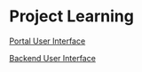 # Project Learning

[Portal User Interface](https://github.com/yingzhemagician/yingzhemall/blob/master/Portal_User%20Interface.markdown)

[Backend User Interface](https://github.com/yingzhemagician/yingzhemall/blob/master/Backend_User%20Interface.markdown)

